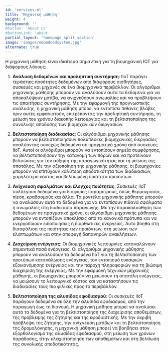 ```yaml
---
id: 'services-ml'
title: 'Μηχανική μάθηση'
weight: 4
background: ''
#button: 'About Us'
#buttonLink: 'about'
partial_layout: 'homepage_split_section'
image: 'images/embeddedsystem.jpg'
alternate: true
---
```

Η μηχανική μάθηση είναι ιδιαίτερα σημαντική για τη βιομηχανική IOT για διάφορους λόγους: 

 

1. **Ανάλυση δεδομένων και προληπτική συντήρηση**: IIoT παράγει τεράστιες ποσότητες δεδομένων από διάφορους αισθητήρες, συσκευές και μηχανές σε ένα βιομηχανικό περιβάλλον. Οι αλγόριθμοι μηχανικής μάθησης μπορούν να αναλύσουν αυτά τα δεδομένα για να αποκαλύψουν μοτίβα, να ανιχνεύσουν ανωμαλίες και να προβλέψουν τις απαιτήσεις συντήρησης. Με την εφαρμογή της προγνωστικής ανάλυσης, η μηχανική μάθηση μπορεί να εντοπίσει πιθανές βλάβες πριν αυτές εμφανιστούν, επιτρέποντας την προληπτική συντήρηση, τη μείωση του χρόνου διακοπής λειτουργίας και τη βελτιστοποίηση της συνολικής απόδοσης των βιομηχανικών διεργασιών. 

 

2. **Βελτιστοποίηση διαδικασίας**: Οι αλγόριθμοι μηχανικής μάθησης μπορούν να βελτιστοποιήσουν πολύπλοκες βιομηχανικές διεργασίες αναλύοντας συνεχώς δεδομένα σε πραγματικό χρόνο από συσκευές IIoT. Αυτοί οι αλγόριθμοι μπορούν να εντοπίσουν σημεία συμφόρησης, να βελτιστοποιήσουν την κατανομή των πόρων και να προτείνουν βελτιώσεις για την αύξηση της παραγωγικότητας και τη μείωση της σπατάλης. Με την αξιοποίηση της μηχανικής μάθησης, οι βιομηχανίες μπορούν να επιτύχουν καλύτερη αποδοτικότητα των διαδικασιών, χαμηλότερο κόστος και βελτιωμένη ποιότητα προϊόντων. 

 

3. **Ανίχνευση σφαλμάτων και έλεγχος ποιότητας**: Συσκευές IIoT συλλέγουν δεδομένα για διάφορες παραμέτρους, όπως θερμοκρασία, πίεση, κραδασμούς και άλλα. Τα μοντέλα μηχανικής μάθησης μπορούν να αναλύσουν αυτά τα δεδομένα για να εντοπίσουν πιθανά σφάλματα ή ανωμαλίες στη διαδικασία παραγωγής. Με την παρακολούθηση των δεδομένων σε πραγματικό χρόνο, οι αλγόριθμοι μηχανικής μάθησης μπορούν να εντοπίζουν αποκλίσεις από τα κανονικά πρότυπα και να ενεργοποιούν ειδοποιήσεις ή διορθωτικές ενέργειες. Αυτό βοηθά στη διασφάλιση της ποιότητας των προϊόντων, στη μείωση των ελαττωμάτων και στην αποφυγή δαπανηρών ανακλήσεων. 

 

4. **Διαχείριση ενέργειας**: Οι βιομηχανικές λειτουργίες καταναλώνουν σημαντικά ποσά ενέργειας. Οι αλγόριθμοι μηχανικής μάθησης μπορούν να αναλύσουν τα δεδομένα IIoT για τη βελτιστοποίηση των προτύπων κατανάλωσης ενέργειας, τον εντοπισμό ευκαιριών εξοικονόμησης ενέργειας και την παροχή πληροφοριών για τη βιώσιμη διαχείριση της ενέργειας. Με την εφαρμογή τεχνικών μηχανικής μάθησης, οι βιομηχανίες μπορούν να μειώσουν τη σπατάλη ενέργειας, να μειώσουν το λειτουργικό κόστος και να καταστήσουν τις διαδικασίες τους πιο φιλικές προς το περιβάλλον. 

 

5. **Βελτιστοποίηση της αλυσίδας εφοδιασμού**: Οι συσκευές IIoT παράγουν δεδομένα σε όλη την αλυσίδα εφοδιασμού, από την παραγωγή έως τη διανομή. Η μηχανική μάθηση μπορεί να αναλύσει αυτά τα δεδομένα για τη βελτιστοποίηση της διαχείρισης αποθεμάτων, της πρόβλεψης της ζήτησης και της εφοδιαστικής. Με την ακριβή πρόβλεψη της ζήτησης, την ανίχνευση μοτίβων και τη βελτιστοποίηση της δρομολόγησης, η μηχανική μάθηση μπορεί να βοηθήσει στον εξορθολογισμό της αλυσίδας εφοδιασμού, στη μείωση των χρόνων παράδοσης, στην ελαχιστοποίηση των αποθεμάτων και στη βελτίωση της συνολικής αποδοτικότητας. 